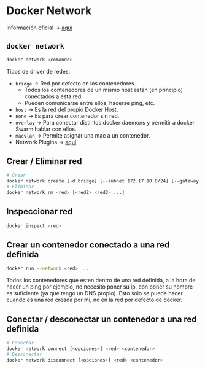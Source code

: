 # Docker Network

Información oficial -> [aquí](https://docs.docker.com/network/)

## `docker network`

```bash
docker network <comando>
```

Tipos de driver de redes:

* `bridge` -> Red por defecto en los contenedores.
    * Todos los contenedores de un mismo host están (en principio) conectados a esta red.
    * Pueden comunicarse entre ellos, hacerse ping, etc.
* `host` -> Es la red del propio Docker Host.
* `none` -> Es para crear contenedor sin red.
* `overlay` -> Para conectar distintos docker daemons y permitir a docker Swarm hablar con ellos.
* `macvlan` -> Permite asignar una mac a un contenedor.
* Network Plugins -> [aquí](https://docs.docker.com/engine/extend/plugins_services/#network-plugins)

## Crear / Eliminar red

```bash
# Crear
docker network create [-d bridge] [--subnet 172.17.10.0/24] [--gateway 172.17.10.1] [--ip 172.17.10.50] <red>
# Eliminar
docker network rm <red> [<red2> <red3> ...]
```

## Inspeccionar red

```bash
docker inspect <red>
```

## Crear un contenedor conectado a una red definida

```bash
docker run --network <red> ...
```

Todos los contenedores que esten dentro de una red definida, a la hora de hacer un ping por ejemplo, no necesito poner su ip, con poner su nombre es suficiente (ya que tengo un DNS propio). Esto solo se puede hacer cuando es una red creada por mi, no en la red por defecto de docker.

## Conectar / desconectar un contenedor a una red definida

```bash
# Conectar
docker network connect [<opciones>] <red> <contenedor>
# Desconectar
docker network disconnect [<opciones>] <red> <contenedor>
```
